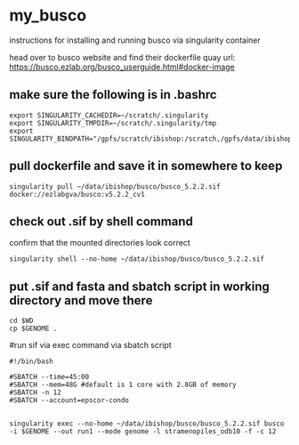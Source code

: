 # my_busco
instructions for installing and running busco via singularity container

head over to busco website and find their dockerfile quay url: https://busco.ezlab.org/busco_userguide.html#docker-image

## make sure the following is in .bashrc
```
export SINGULARITY_CACHEDIR=~/scratch/.singularity
export SINGULARITY_TMPDIR=~/scratch/.singularity/tmp
export SINGULARITY_BINDPATH="/gpfs/scratch/ibishop:/scratch,/gpfs/data/ibishop:/ccv_data"
```

## pull dockerfile and save it in somewhere to keep
```
singularity pull ~/data/ibishop/busco/busco_5.2.2.sif docker://ezlabgva/busco:v5.2.2_cv1
```

## check out .sif by shell command
confirm that the mounted directories look correct
```
singularity shell --no-home ~/data/ibishop/busco/busco_5.2.2.sif
```

## put .sif and fasta and sbatch script in working directory and move there
```
cd $WD
cp $GENOME .
```

#run sif via exec command via sbatch script
```
#!/bin/bash

#SBATCH --time=45:00
#SBATCH --mem=48G #default is 1 core with 2.8GB of memory
#SBATCH -n 12
#SBATCH --account=epscor-condo


singularity exec --no-home ~/data/ibishop/busco/busco_5.2.2.sif busco -i $GENOME --out run1 --mode genome -l stramenopiles_odb10 -f -c 12
```

















